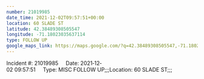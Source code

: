 ```yaml
---
number: 21019985
date_time: 2021-12-02T09:57:51+00:00
location: 60 SLADE ST
latitude: 42.38489308505547
longitude: -71.18023035637114
type: FOLLOW UP
google_maps_link: https://maps.google.com/?q=42.38489308505547,-71.18023035637114
---
```


Incident #: 21019985     Date: 2021‐12‐02 09:57:51     Type: MISC FOLLOW UP;;;Location: 60 SLADE ST;;;
